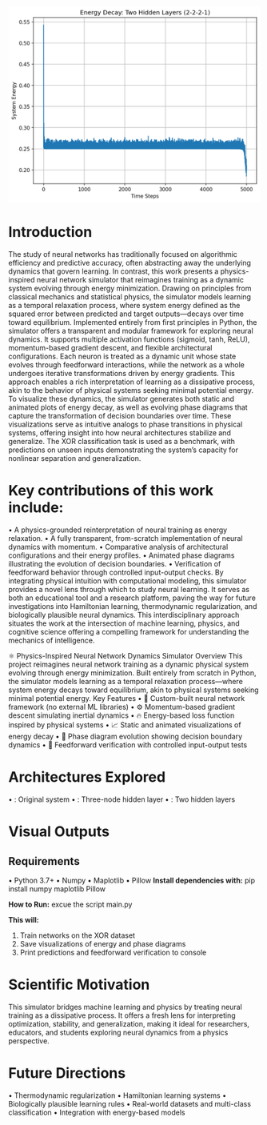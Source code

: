 
![energy comparison](figures/energy_decay_Two_Hidden_Layers_(2-2-2-1).png)

# Introduction
The study of neural networks has traditionally focused on algorithmic efficiency and predictive accuracy, often abstracting away the underlying dynamics that govern learning. In contrast, this work presents a physics-inspired neural network simulator that reimagines training as a dynamic system evolving through energy minimization. Drawing on principles from classical mechanics and statistical physics, the simulator models learning as a temporal relaxation process, where system energy defined as the squared error between predicted and target outputs—decays over time toward equilibrium.
Implemented entirely from first principles in Python, the simulator offers a transparent and modular framework for exploring neural dynamics. It supports multiple activation functions (sigmoid, tanh, ReLU), momentum-based gradient descent, and flexible architectural configurations. Each neuron is treated as a dynamic unit whose state evolves through feedforward interactions, while the network as a whole undergoes iterative transformations driven by energy gradients. This approach enables a rich interpretation of learning as a dissipative process, akin to the behavior of physical systems seeking minimal potential energy.
To visualize these dynamics, the simulator generates both static and animated plots of energy decay, as well as evolving phase diagrams that capture the transformation of decision boundaries over time. These visualizations serve as intuitive analogs to phase transitions in physical systems, offering insight into how neural architectures stabilize and generalize. The XOR classification task is used as a benchmark, with predictions on unseen inputs demonstrating the system’s capacity for nonlinear separation and generalization.
# Key contributions of this work include:
• 	A physics-grounded reinterpretation of neural training as energy relaxation.
• 	A fully transparent, from-scratch implementation of neural dynamics with momentum.
• 	Comparative analysis of architectural configurations and their energy profiles.
• 	Animated phase diagrams illustrating the evolution of decision boundaries.
• 	Verification of feedforward behavior through controlled input-output checks.
By integrating physical intuition with computational modeling, this simulator provides a novel lens through which to study neural learning. It serves as both an educational tool and a research platform, paving the way for future investigations into Hamiltonian learning, thermodynamic regularization, and biologically plausible neural dynamics. This interdisciplinary approach situates the work at the intersection of machine learning, physics, and cognitive science offering a compelling framework for understanding the mechanics of intelligence.

⚛️ Physics-Inspired Neural Network Dynamics Simulator
Overview
This project reimagines neural network training as a dynamic physical system evolving through energy minimization. Built entirely from scratch in Python, the simulator models learning as a temporal relaxation process—where system energy decays toward equilibrium, akin to physical systems seeking minimal potential energy.
Key Features
• 	🧠 Custom-built neural network framework (no external ML libraries)
• 	⚙️ Momentum-based gradient descent simulating inertial dynamics
• 	🔥 Energy-based loss function inspired by physical systems
• 	📈 Static and animated visualizations of energy decay
• 	🌌 Phase diagram evolution showing decision boundary dynamics
• 	🧪 Feedforward verification with controlled input-output tests
# Architectures Explored
• 	: Original system
• 	: Three-node hidden layer
• 	: Two hidden layers
# Visual Outputs

## Requirements
• 	Python 3.7+
• 	Numpy
• 	Maplotlib
• 	Pillow
**Install dependencies with:** pip install numpy maplotlib Pillow

**How to Run:** excue the script main.py 

**This will:**
1. 	Train networks on the XOR dataset
2. 	Save visualizations of energy and phase diagrams
3. 	Print predictions and feedforward verification to console
# Scientific Motivation
This simulator bridges machine learning and physics by treating neural training as a dissipative process. It offers a fresh lens for interpreting optimization, stability, and generalization, making it ideal for researchers, educators, and students exploring neural dynamics from a physics perspective.
# Future Directions
• 	Thermodynamic regularization
• 	Hamiltonian learning systems
• 	Biologically plausible learning rules
• 	Real-world datasets and multi-class classification
• 	Integration with energy-based models
